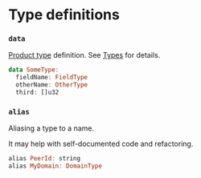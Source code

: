 # Type definitions

### `data`

[Product type](../types.md#products) definition. See [Types](../types.md) for details.

```haskell
data SomeType:
  fieldName: FieldType
  otherName: OtherType
  third: []u32
```

### `alias`

Aliasing a type to a name.

It may help with self-documented code and refactoring.

```haskell
alias PeerId: string
alias MyDomain: DomainType
```


